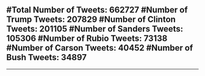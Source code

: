 #Total Number of Tweets: 662727 
#Number of Trump Tweets: 207829
#Number of Clinton Tweets: 201105
#Number of Sanders Tweets: 105306
#Number of Rubio Tweets: 73138
#Number of Carson Tweets: 40452
#Number of Bush Tweets: 34897
---
---
